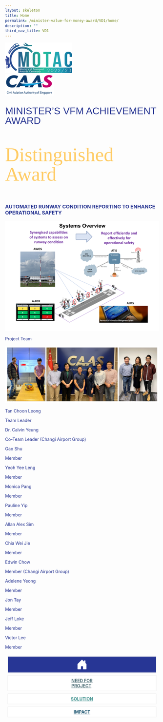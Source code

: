 ```yaml
---
layout: skeleton
title: Home
permalink: /minister-value-for-money-award/VD1/home/
description: ""
third_nav_title: VD1
---
```

<style type="text/css">
  .raleway-font {
    font-family: "Raleway", sans-serif;
    font-size: 2rem;
	line-height: 2rem;
  }

  .distinguished-award {
    font-family: 'Tangerine', cursive;
    font-size: 4rem;
    color: #ffcc66;
	line-height: 4rem;
  }

  .text-pri {
    color: #273592;
  }

  .nav-tabs {
    border-bottom: none !important;
    overflow: hidden !important;
  }

  .nav-link {
    margin: 8px !important;
    border-radius: 0px !important;
    font-weight: 700 !important;
    padding: 0.5rem 2.8rem !important;
  }

  .link-home {
    border: 1px solid #eee !important;
    color: #fff !important;
    background: rgb(39, 54, 149) !important;
    display: flex;
    justify-content: center;
    align-items: center;
  }

  .link-project {
    border: 1px solid #eee !important;
    color: rgb(83, 114, 122) !important;
    background-color: #fff !important;
    display: flex;
    justify-content: center;
    align-items: center;
  }

  .link-project.active {
    border: none !important;
    color: #fff !important;
    background: rgb(41, 115, 144) !important;
  }

  .link-solution {
    border: 1px solid #eee !important;
    color: rgb(69, 148, 145) !important;
    background-color: #fff !important;
    display: flex;
    justify-content: center;
    align-items: center;
  }

  .link-solution.active {
    border: none !important;
    color: #fff !important;
    background: rgb(34, 155, 189) !important;
  }

  .link-impact {
    border: 1px solid #eee !important;
    color: rgb(41, 95, 120) !important;
    background-color: #fff !important;
    display: flex;
    justify-content: center;
    align-items: center;
  }

  .link-impact.active {
    border: none !important;
    color: #fff !important;
    background: rgb(10, 91, 142) !important;
  }
</style>
<div class="container py-5 text-pri card-bg my-5">
  <div class="row">
    <div class="col-sm-12 pt-4 pb-3 text-center">
      <img src="/images/Logos/MOTAC_header.png" alt="motac logo" class="img-fluid" />
    </div>
  </div>
 <div class="row border border-info">
    <div class="col-sm-4 py-3 text-center d-flex flex-column align-items-center justify-content-center">
      <img src="/images/Logos/CAAS.png" class="img-fluid" alt="CAAS" />
    </div>
    <div class="col-sm-8 py-3 text-center bg-primary d-flex justify-content-center flex-column aligin-items-center">
      <p class="mb-1 text-light font-weight-bold raleway-font"> MINISTER’S VFM ACHIEVEMENT AWARD</p>
      <p class="mb-0 distinguished-award">Distinguished Award</p>
    </div>
  </div>
   <div class="row">
    <div class="col-12 py-3">
      <h3 class="text-center  font-weight-bold"> AUTOMATED RUNWAY CONDITION REPORTING TO ENHANCE OPERATIONAL SAFETY </h3>
    </div>
    <div class="col-12 py-3">
      <img src="/images/VFM/VD1/VD1 IconicPic2.png" class="img-fluid border my-5" />
    </div>
  </div>
   <div class="row">
    <div class="col-sm-12 text-center py-2 my-2 bg-secondary">
      <p class="mb-0 h3  font-weight-bold text-uppercase"> Project Team​ </p>
    </div>
     <div class="col-sm-11 text-center mx-auto py-3">
      <img src="/images/VFM/VD1/Team_Photo_Combined.jpg" class="img-fluid border border-5 border-secondary" alt="" />
    </div>
     <div class="col-sm-11 mx-auto">
      <div class="row py-5">
        <div class="col-sm-6 mb-5">
          <div class="row">
            <div class="col-sm-6">
              <p class="mb-2 h5  font-weight-bold">Tan Choon Leong</p>
            </div>
            <div class="col-sm-6">
              <p class="mb-2 h5  font-weight-bold">Team Leader​</p>
            </div>
          </div>
          <div class="row">
            <div class="col-sm-6">
              <p class="mb-2 h5  font-weight-bold"> Dr. Calvin Yeung </p>
            </div>
            <div class="col-sm-6">
              <p class="mb-2 h5  font-weight-bold"> Co-Team Leader (Changi Airport Group) </p>
            </div>
          </div>
          <div class="row">
            <div class="col-sm-6">
              <p class="mb-2 h5  font-weight-bold">Gao Shu</p>
            </div>
            <div class="col-sm-6">
              <p class="mb-2 h5  font-weight-bold">Member</p>
            </div>
          </div>
          <div class="row">
            <div class="col-sm-6">
              <p class="mb-2 h5  font-weight-bold">Yeoh Yee Leng</p>
            </div>
            <div class="col-sm-6">
              <p class="mb-2 h5  font-weight-bold">Member</p>
            </div>
          </div>
          <div class="row">
            <div class="col-sm-6">
              <p class="mb-2 h5  font-weight-bold">Monica Pang</p>
            </div>
            <div class="col-sm-6">
              <p class="mb-2 h5  font-weight-bold">Member</p>
            </div>
          </div>
          <div class="row">
            <div class="col-sm-6">
              <p class="mb-2 h5  font-weight-bold">Pauline Yip</p>
            </div>
            <div class="col-sm-6">
              <p class="mb-2 h5  font-weight-bold">Member</p>
            </div>
          </div>
        </div>
        <div class="col-sm-6 mb-5">
          <div class="row">
            <div class="col-sm-6">
              <p class="mb-2 h5  font-weight-bold">Allan Alex Sim</p>
            </div>
            <div class="col-sm-6">
              <p class="mb-2 h5  font-weight-bold">Member </p>
            </div>
          </div>
          <div class="row">
            <div class="col-sm-6">
              <p class="mb-2 h5  font-weight-bold">Chia Wei Jie</p>
            </div>
            <div class="col-sm-6">
              <p class="mb-2 h5  font-weight-bold">Member </p>
            </div>
          </div>
          <div class="row">
            <div class="col-sm-6">
              <p class="mb-2 h5  font-weight-bold">Edwin Chow​</p>
            </div>
            <div class="col-sm-6">
              <p class="mb-2 h5  font-weight-bold"> Member (Changi Airport Group) </p>
            </div>
          </div>
          <div class="row">
            <div class="col-sm-6">
              <p class="mb-2 h5  font-weight-bold">Adelene Yeong​</p>
            </div>
            <div class="col-sm-6">
              <p class="mb-2 h5  font-weight-bold">Member</p>
            </div>
          </div>
          <div class="row">
            <div class="col-sm-6">
              <p class="mb-2 h5  font-weight-bold">Jon Tay​</p>
            </div>
            <div class="col-sm-6">
              <p class="mb-2 h5  font-weight-bold">Member</p>
            </div>
          </div>
          <div class="row">
            <div class="col-sm-6">
              <p class="mb-2 h5  font-weight-bold">Jeff Loke​</p>
            </div>
            <div class="col-sm-6">
              <p class="mb-2 h5  font-weight-bold">Member</p>
            </div>
          </div>
          <div class="row">
            <div class="col-sm-6">
              <p class="mb-2 h5  font-weight-bold">Victor Lee​</p>
            </div>
            <div class="col-sm-6">
              <p class="mb-2 h5  font-weight-bold">Member</p>
            </div>
          </div>
        </div>
      </div>
    </div>
  </div>
  <nav>
    <div class="nav nav-tabs nav-fill" id="nav-tab" role="tablist">
      <a class="nav-link active text-uppercase link-home text-decoration-none" id="nav-home-tab" href="/minister-value-for-money-award/VD1/home/">
        <svg xmlns="http://www.w3.org/2000/svg" width="36" height="36" fill="currentColor" class="bi bi-house-door-fill" viewBox="0 0 16 16">
          <path d="M6.5 14.5v-3.505c0-.245.25-.495.5-.495h2c.25 0 .5.25.5.5v3.5a.5.5 0 0 0 .5.5h4a.5.5 0 0 0 .5-.5v-7a.5.5 0 0 0-.146-.354L13 5.793V2.5a.5.5 0 0 0-.5-.5h-1a.5.5 0 0 0-.5.5v1.293L8.354 1.146a.5.5 0 0 0-.708 0l-6 6A.5.5 0 0 0 1.5 7.5v7a.5.5 0 0 0 .5.5h4a.5.5 0 0 0 .5-.5Z" />
        </svg>
      </a>
      <a class="nav-link link-project text-decoration-none" id="nav-project-tab" href="/minister-value-for-money-award/VD1/need-for-project/"> NEED FOR <br /> PROJECT </a>
      <a class="nav-link link-solution text-decoration-none" id="nav-solution-tab" href="/minister-value-for-money-award/VD1/solution/"> SOLUTION</a>
      <a class="nav-link link-impact text-decoration-none" id="nav-impact-tab" href="/minister-value-for-money-award/VD1/impact/"> IMPACT</a>
    </div>
  </nav>
</div>